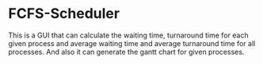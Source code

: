 # FCFS-Scheduler
This is a GUI that can calculate the waiting time, turnaround time for each given process and average waiting time and average turnaround time for all processes. And also it can generate the gantt chart for given processes.
